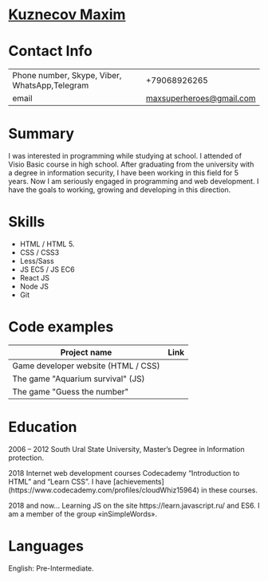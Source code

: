 # [Kuznecov Maxim](https://github.com/MaxKuznecov89)
# Contact Info
|   |   |
| ------------ | ------------ |
| Phone number,  Skype, Viber, WhatsApp,Telegram   | +79068926265  |
|  email | maxsuperheroes@gmail.com  |

# Summary
I was interested in programming while studying at school. I attended of
Visio Basic course in high school. After graduating from the university with a degree in information security, I have been working in this field for 5 years. Now I am seriously engaged in programming and web development. I have the goals to working, growing and developing in this direction.

# Skills

* HTML / HTML 5.
* СSS / СSS3
* Less/Sass 
* JS EC5 / JS EC6
* React JS
* Node JS
* Git

# Code examples


| Project name  |  Link|
| ------------ | ------------ |
| Game developer website (HTML / CSS)  |  |
|  The game "Aquarium survival" (JS) |   |
| The game "Guess the number"  |   |  |

# Education
<p>2006 – 2012 South Ural State University, Master’s Degree in Information protection.</p> 

<p>2018 Internet web development courses Сodecademy “Introduction to HTML” and  “Learn CSS”. I have [achievements](https://www.codecademy.com/profiles/cloudWhiz15964) in these courses.</p> 

<p>2018 and now… Learning JS on the site https://learn.javascript.ru/ and ES6. I am a member of the group «inSimpleWords».</p>

# Languages

English: Pre-Intermediate. 